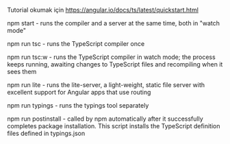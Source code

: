 Tutorial okumak için
https://angular.io/docs/ts/latest/quickstart.html

npm start - runs the compiler and a server at the same time, both in "watch mode"

npm run tsc - runs the TypeScript compiler once

npm run tsc:w - runs the TypeScript compiler in watch mode; the process keeps running, awaiting changes to TypeScript files and recompiling when it sees them

npm run lite - runs the lite-server, a light-weight, static file server with excellent support for Angular apps that use routing

npm run typings - runs the typings tool separately

npm run postinstall - called by npm automatically after it successfully completes package installation. This script installs the TypeScript definition files defined in typings.json
